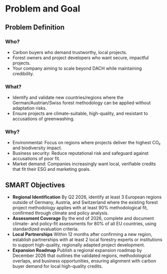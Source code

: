 # Problem and Goal

## Problem Definition

### Who?

- Carbon buyers who demand trustworthy, local projects.
- Forest owners and project developers who want secure, impactful projects.
- Your company aiming to scale beyond DACH while maintaining credibility.

### What?

- Identify and validate new countries/regions where the German/Austrian/Swiss forest methodology can be applied without adaptation risks.
- Ensure projects are climate-suitable, high-quality, and resistant to accusations of greenwashing.

### Why?

- Environmental: Focus on regions where projects deliver the highest CO₂ and biodiversity impact.
- Business security: Reduce reputational risk and safeguard against accusations of poor fit.
- Market demand: Companies increasingly want local, verifiable credits that fit their ESG and marketing goals.

## SMART Objectives

- **Regional Identification**
  By Q2 2026, identify at least 3 European regions outside of Germany, Austria, and Switzerland where the existing forest project methodology applies with at least 90% methodological fit, confirmed through climate and policy analysis.
- **Assessment Coverage**
  By the end of 2026, complete and document climate- and policy-fit assessments for 80% of all EU countries, using standardized evaluation criteria.
- **Local Partnerships**
  Within 12 months after confirming a new region, establish partnerships with at least 2 local forestry experts or institutions to support high-quality, regionally adapted project development.
- **Expansion Roadmap**
  Publish a regional expansion roadmap by December 2026 that outlines the validated regions, methodological overlaps, and business opportunities, ensuring alignment with carbon buyer demand for local high-quality credits.
